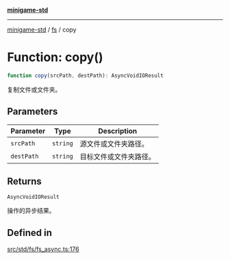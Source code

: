 [**minigame-std**](../../../README.md)

***

[minigame-std](../../../README.md) / [fs](../README.md) / copy

# Function: copy()

```ts
function copy(srcPath, destPath): AsyncVoidIOResult
```

复制文件或文件夹。

## Parameters

| Parameter | Type | Description |
| ------ | ------ | ------ |
| `srcPath` | `string` | 源文件或文件夹路径。 |
| `destPath` | `string` | 目标文件或文件夹路径。 |

## Returns

`AsyncVoidIOResult`

操作的异步结果。

## Defined in

[src/std/fs/fs\_async.ts:176](https://github.com/JiangJie/minigame-std/blob/eeac001add8ab13d21bab6e48cf53f07cd0a9aad/src/std/fs/fs_async.ts#L176)
